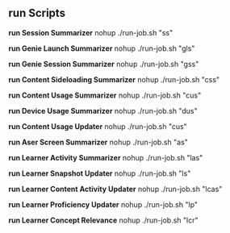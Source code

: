 ## run Scripts ##

**run Session Summarizer**
nohup ./run-job.sh "ss"

**run Genie Launch Summarizer**
nohup ./run-job.sh "gls"

**run Genie Session Summarizer**
nohup ./run-job.sh "gss"

**run Content Sideloading Summarizer**
nohup ./run-job.sh "css"

**run Content Usage Summarizer**
nohup ./run-job.sh "cus"

**run Device Usage Summarizer**
nohup ./run-job.sh "dus"

**run Content Usage Updater**
nohup ./run-job.sh "cus"

**run Aser Screen Summarizer**
nohup ./run-job.sh "as"

**run Learner Activity Summarizer**
nohup ./run-job.sh "las"

**run Learner Snapshot Updater**
nohup ./run-job.sh "ls"

**run Learner Content Activity Updater**
nohup ./run-job.sh "lcas"

**run Learner Proficiency Updater**
nohup ./run-job.sh "lp"

**run Learner Concept Relevance**
nohup ./run-job.sh "lcr"